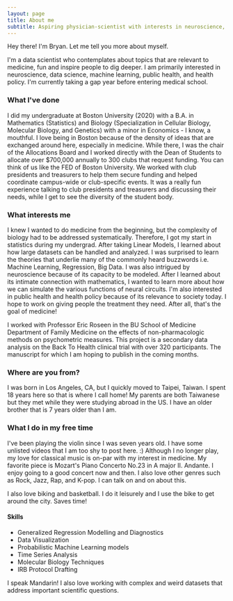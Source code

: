```yaml
---
layout: page
title: About me
subtitle: Aspiring physician-scientist with interests in neuroscience, data science, public health, and health policy.
---
```


Hey there! I'm Bryan. Let me tell you more about myself.

I'm a data scientist who contemplates about topics that are relevant to medicine, fun and inspire people to dig deeper. I am primarily interested in neuroscience, data science, machine learning, public health, and health policy. I'm currently taking a gap year before entering medical school.
<!-- Beginning in September 2020, I'll be doing research at ... lab in Boston, MA. -->

### What I've done

I did my undergraduate at Boston University (2020) with a B.A. in Mathematics (Statistics) and Biology (Specialization in Cellular Biology, Molecular Biology, and Genetics) with a minor in Economics - I know, a mouthful. I love being in Boston because of the density of ideas that are exchanged around here, especially in medicine. While there, I was the chair of the Allocations Board and I worked directly with the Dean of Students to allocate over $700,000 annually to 300 clubs that request funding. You can think of us like the FED of Boston University. We worked with club presidents and treasurers to help them secure funding and helped coordinate campus-wide or club-specific events.  It was a really fun experience talking to club presidents and treasurers and discussing their needs, while I get to see the diversity of the student body.


### What interests me

I knew I wanted to do medicine from the beginning, but the complexity of biology had to be addressed systematically. Therefore, I got my start in statistics during my undergrad. After taking Linear Models, I learned about how large datasets can be handled and analyzed. I was surprised to learn the theories that underlie many of the commonly heard buzzwords i.e. Machine Learning, Regression, Big Data. I was also intrigued by neuroscience because of its capacity to be modeled. After I learned about its intimate connection with mathematics, I wanted to learn more about how we can simulate the various functions of neural circuits. I'm also interested in public health and health policy because of its relevance to society today. I hope to work on giving people the treatment they need. After all, that's the goal of medicine!

I worked with Professor Eric Roseen in the BU School of Medicine Department of Family Medicine on the effects of non-pharmacologic methods on psychometric measures. This project is a secondary data analysis on the Back To Health clinical trial with over 320 participants. The manuscript for which I am hoping to publish in the coming months.

<!-- ### Where I've been

I love travelling and exploring new places! Some highlights include:

* Living and working in Brussels, Belgium at [Dalberg Data Insights](https://www.dalberg.com/what-we-do/dalberg-data-insights), summer 2019
* Living and conducting research on non-communicable diseases among sex workers in Nairobi, Kenya
* Debating at the World University Debating Championships in The Hague, Netherlands (2017), Mexico City (2018), and Cape Town, South Africa (2019). Also debating at Oxford and Cambridge!

### Where I'm going

This summer I'll be working as a Data Science intern at Facebook in New York City. In the medium-to-long-term I hope to be able to further explore my interests in data science for social good, whether that be in media/politics, sustainability, global health, or social/economic inclusion. -->

### Where are you from?

I was born in Los Angeles, CA, but I quickly moved to Taipei, Taiwan. I spent 18 years here so that is where I call home! My parents are both Taiwanese but they met while they were studying abroad in the US. I have an older brother that is 7 years older than I am.

### What I do in my free time

I've been playing the violin since I was seven years old. I have some unlisted videos that I am too shy to post here. :) Although I no longer play, my love for classical music is on-par with my interest in medicine. My favorite piece is Mozart's Piano Concerto No.23 in A major II. Andante. I enjoy going to a good concert now and then. I also love other genres such as Rock, Jazz, Rap, and K-pop. I can talk on and on about this.

I also love biking and basketball. I do it leisurely and I use the bike to get around the city. Saves time!

#### Skills

* Generalized Regression Modelling and Diagnostics
* Data Visualization
* Probabilistic Machine Learning models
* Time Series Analysis
* Molecular Biology Techniques
* IRB Protocol Drafting

I speak Mandarin!
I also love working with complex and weird datasets that address important scientific questions.

<!-- * Bayesian hierarchical modelling
• Scientific literature review, Scientific exhibits processing, Scientific writing
• Clean room GMP manufacturing techniques
• IRB protocol drafting,
• Cell culture techniques (E. coli, ES/iPSC cells, mesenchymal stromal cells)
• Quantitative glassware techniques (Titration, gravimetry, solution preparation)
• Molecular biology techniques (PCR, gel electrophoresis, recombinant DNA cloning, ELISA, SDS-PAGE)
• Organic laboratory techniques (Rotovap, GC/MS, LC/MS, NMR, IR, general organic synthesis)
• Stereoscopic dissection
• Certified Scanning Electron Microscopy user
• Other instrumentation: UV-Vis, Atomic spectroscopy (AA, AE), Immunofluroescent staining microscopy
• Clinical data extraction through Epic -->

